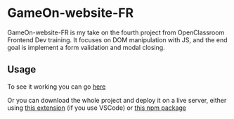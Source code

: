 # GameOn-website-FR

GameOn-website-FR is my take on the fourth project from OpenClassroom Frontend Dev training. It focuses on DOM manipulation with JS, and the end goal is implement a form validation and modal closing.

## Usage

To see it working you can go [here](https://k-mazats.github.io/GameOn-website-FR/starterOnly/)

Or you can download the whole project and deploy it on a live server, either using [this extension](https://marketplace.visualstudio.com/items?itemName=ritwickdey.LiveServer) (if you use VSCode) or [this npm package](https://www.npmjs.com/package/live-server)
